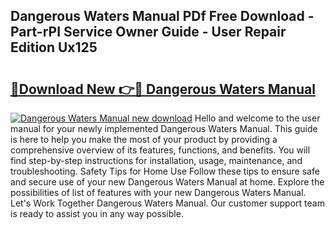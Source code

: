 ## Dangerous Waters Manual PDf Free Download - Part-rPI Service Owner Guide - User Repair Edition Ux125

# <h2><a href="http://bc21446.oget.top/?id=Dangerous+Waters+Manual">🔗Download New 👉🔴 Dangerous Waters Manual</a></h2>

[![Dangerous Waters Manual new download](https://i.imgur.com/5g1atiW.png)](http://bc21446.oget.top/?id=Dangerous+Waters+Manual)
Hello and welcome to the user manual for your newly implemented Dangerous Waters Manual. This guide is here to help you make the most of your product by providing a comprehensive overview of its features, functions, and benefits. You will find step-by-step instructions for installation, usage, maintenance, and troubleshooting. Safety Tips for Home Use Follow these tips to ensure safe and secure use of your new Dangerous Waters Manual at home. Explore the possibilities of list of features with your new Dangerous Waters Manual. Let's Work Together Dangerous Waters Manual. Our customer support team is ready to assist you in any way possible.
